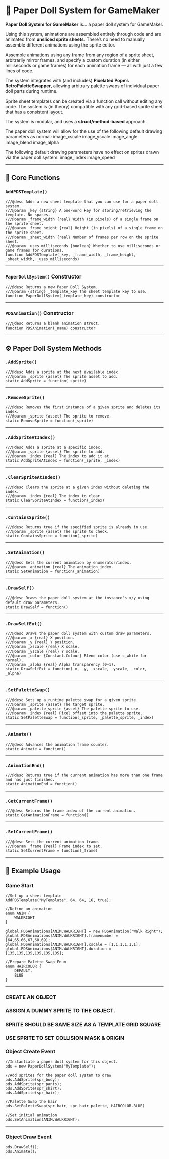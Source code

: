 # 🧍 Paper Doll System for GameMaker

**Paper Doll System for GameMaker** is... a paper doll system for GameMaker.

Using this system, animations are assembled entirely through code and are animated from **unsliced sprite sheets**.  There’s no need to manually assemble different animations using the sprite editor.

Assemble animations using any frame from any region of a sprite sheet, arbitrarily mirror frames, and specify a custom duration (in either milliseconds or game frames) for each animation frame — all with just a few lines of code.

The system integrates with (and includes) **Pixelated Pope’s RetroPaletteSwapper**, allowing arbitrary palette swaps of individual paper doll parts during runtime.

Sprite sheet templates can be created via a function call without editing any code. The system is (in theory) compatible with any grid-based sprite sheet that has a consistent layout.

The system is modular, and uses a **struct/method-based** approach.



The paper doll system will allow for the use of the following default drawing parameters as normal:
image_xscale
image_yscale
image_angle
image_blend
image_alpha

The following default drawing parameters have no effect on sprites drawn via the paper doll system:
image_index
image_speed



---

## 🧩 Core Functions

### `AddPDSTemplate()`

```gml
///@desc Adds a new sheet template that you can use for a paper doll system.
///@param _key {string} A one-word key for storing/retrieving the template. No spaces.
///@param _frame_width {real} Width (in pixels) of a single frame on the sprite sheet.
///@param _frame_height {real} Height (in pixels) of a single frame on the sprite sheet.
///@param _sheet_width {real} Number of frames per row on the sprite sheet.
///@param _uses_milliseconds {boolean} Whether to use milliseconds or game frames for durations.
function AddPDSTemplate(_key, _frame_width, _frame_height, _sheet_width, _uses_milliseconds)
```

---

### `PaperDollSystem()` Constructor

```gml
///@desc Returns a new Paper Doll System.
///@param {string} _template_key The sheet template key to use.
function PaperDollSystem(_template_key) constructor
```

---

### `PDSAnimation()` Constructor

```gml
///@desc Returns a blank animation struct.
function PDSAnimation(_name) constructor
```

---

## ⚙️ Paper Doll System Methods

### `.AddSprite()`

```gml
///@desc Adds a sprite at the next available index.
///@param _sprite {asset} The sprite asset to add.
static AddSprite = function(_sprite)
```

---

### `.RemoveSprite()`

```gml
///@desc Removes the first instance of a given sprite and deletes its index.
///@param _sprite {asset} The sprite to remove.
static RemoveSprite = function(_sprite)
```

---

### `.AddSpriteAtIndex()`

```gml
///@desc Adds a sprite at a specific index.
///@param _sprite {asset} The sprite to add.
///@param _index {real} The index to add it at.
static AddSpriteAtIndex = function(_sprite, _index)
```

---

### `.ClearSpriteAtIndex()`

```gml
///@desc Clears the sprite at a given index without deleting the index.
///@param _index {real} The index to clear.
static ClearSpriteAtIndex = function(_index)
```

---

### `.ContainsSprite()`

```gml
///@desc Returns true if the specified sprite is already in use.
///@param _sprite {asset} The sprite to check.
static ContainsSprite = function(_sprite)
```

---

### `.SetAnimation()`

```gml
///@desc Sets the current animation by enumerator/index.
///@param _animation {real} The animation index.
static SetAnimation = function(_animation)
```

---

### `.DrawSelf()`

```gml
///@desc Draws the paper doll system at the instance's x/y using default draw parameters.
static DrawSelf = function()
```

---

### `.DrawSelfExt()`

```gml
///@desc Draws the paper doll system with custom draw parameters.
///@param _x {real} X position.
///@param _y {real} Y position.
///@param _xscale {real} X scale.
///@param _yscale {real} Y scale.
///@param _color {Constant.Colour} Blend color (use c_white for normal).
///@param _alpha {real} Alpha transparency (0–1).
static DrawSelfExt = function(_x, _y, _xscale, _yscale, _color, _alpha)
```

---

### `.SetPaletteSwap()`

```gml
///@desc Sets up a runtime palette swap for a given sprite.
///@param _sprite {asset} The target sprite.
///@param _palette_sprite {asset} The palette sprite to use.
///@param _index {real} Pixel offset into the palette sprite.
static SetPaletteSwap = function(_sprite, _palette_sprite, _index)
```

---

### `.Animate()`

```gml
///@desc Advances the animation frame counter.
static Animate = function()
```

---

### `.AnimationEnd()`

```gml
///@desc Returns true if the current animation has more than one frame and has just finished.
static AnimationEnd = function()
```

---

### `.GetCurrentFrame()`

```gml
///@desc Returns the frame index of the current animation.
static GetAnimationFrame = function()
```

---

### `.SetCurrentFrame()`

```gml
///@desc Sets the current animation frame.
///@param _frame {real} Frame index to set.
static SetCurrentFrame = function(_frame)
```

---

## 🧠 Example Usage

### Game Start

```gml
//Set up a sheet template
AddPDSTemplate("MyTemplate", 64, 64, 16, true);

//Define an animation
enum ANIM {
    WALKRIGHT
}

global.PDSAnimations[ANIM.WALKRIGHT] = new PDSAnimation("Walk Right");
global.PDSAnimations[ANIM.WALKRIGHT].framenumber = [64,65,66,67,68,69];
global.PDSAnimations[ANIM.WALKRIGHT].xscale = [1,1,1,1,1,1];
global.PDSAnimations[ANIM.WALKRIGHT].duration = [135,135,135,135,135,135];

//Prepare Palette Swap Enum
enum HAIRCOLOR {
    DEFAULT,
    BLUE
}
```

---

### CREATE AN OBJECT
### ASSIGN A DUMMY SPRITE TO THE OBJECT.
### SPRITE SHOULD BE SAME SIZE AS A TEMPLATE GRID SQUARE
### USE SPRITE TO SET COLLISION MASK & ORIGIN

### Object Create Event


```gml
//Instantiate a paper doll system for this object.
pds = new PaperDollSystem("MyTemplate");

//Add sprites for the paper doll system to draw
pds.AddSprite(spr_body);
pds.AddSprite(spr_pants);
pds.AddSprite(spr_shirt);
pds.AddSprite(spr_hair);

//Palette Swap the hair
pds.SetPaletteSwap(spr_hair, spr_hair_palette, HAIRCOLOR.BLUE)

//Set initial animation
pds.SetAnimation(ANIM.WALKRIGHT);
```

---

### Object Draw Event

```gml
pds.DrawSelf();
pds.Animate();
```

